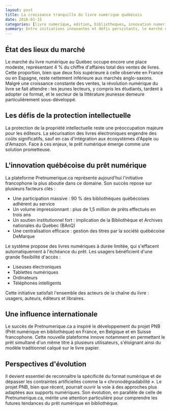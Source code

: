 ```yaml
---
layout: post
title: La croissance tranquille du livre numérique québécois
date: 2016-01-15
categories: [livre numerique, edition, bibliotheques, innovation numerique]
summary: Entre initiatives innovantes et défis persistants, le marché québécois du livre numérique trace sa voie.
---
```


## État des lieux du marché

Le marché du livre numérique au Québec occupe encore une place modeste, représentant 4 % du chiffre d'affaires total des ventes de livres. Cette proportion, bien que deux fois supérieure à celle observée en France ou en Espagne, reste nettement inférieure aux marchés anglo-saxons. Malgré une croissance constante des ventes, la révolution numérique du livre se fait attendre : les jeunes lecteurs, y compris les étudiants, tardent à adopter ce format, et le secteur de la littérature jeunesse demeure particulièrement sous-développé.

## Les défis de la protection intellectuelle

La protection de la propriété intellectuelle reste une préoccupation majeure pour les éditeurs. La sécurisation des livres électroniques engendre des coûts significatifs, sauf en cas d'intégration aux écosystèmes d'Apple ou d'Amazon. Face à ces enjeux, le prêt numérique émerge comme une solution prometteuse.

## L'innovation québécoise du prêt numérique

La plateforme Pretnumerique.ca représente aujourd'hui l'initiative francophone la plus aboutie dans ce domaine. Son succès repose sur plusieurs facteurs clés :

- Une participation massive : 90 % des bibliothèques québécoises adhèrent au service
- Un volume impressionnant : plus de 1,5 million de prêts effectués en trois ans
- Un soutien institutionnel fort : implication de la Bibliothèque et Archives nationales du Québec (BAnQ)
- Une centralisation efficace : gestion des titres par la société québécoise DeMarque

Le système propose des livres numériques à durée limitée, qui s'effacent automatiquement à l'échéance du prêt. Les usagers bénéficient d'une grande flexibilité d'accès :

- Liseuses électroniques
- Tablettes numériques
- Ordinateurs
- Téléphones intelligents

Cette initiative satisfait l'ensemble des acteurs de la chaîne du livre : usagers, auteurs, éditeurs et libraires.

## Une influence internationale

Le succès de Pretnumerique.ca a inspiré le développement du projet PNB (Prêt numérique en bibliothèque) en France, en Belgique et en Suisse francophone. Cette nouvelle plateforme innove notamment en permettant le prêt simultané d'un même titre à plusieurs utilisateurs, s'éloignant ainsi du modèle traditionnel calqué sur le livre papier.

## Perspectives d'évolution

Il devient essentiel de reconnaître la spécificité du format numérique et de dépasser les contraintes artificielles comme la « chronodégradabilité ». Le projet PNB, bien que récent, pourrait ouvrir la voie à des approches plus adaptées aux supports numériques. Son évolution, en parallèle de celle de Pretnumerique.ca, mérite une attention particulière pour comprendre les futures tendances du prêt numérique en bibliothèque.
